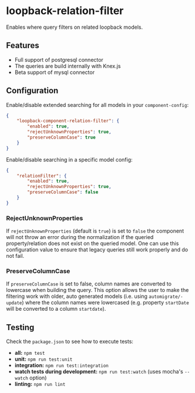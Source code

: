 # loopback-relation-filter
Enables where query filters on related loopback models.

## Features

* Full support of postgresql connector
* The queries are build internally with Knex.js
* Beta support of mysql connector

## Configuration

Enable/disable extended searching for all models in your `component-config`:

```Json
{
    "loopback-component-relation-filter": {
        "enabled": true,
        "rejectUnknownProperties": true,
        "preserveColumnCase": true
    }
}

```

Enable/disable searching in a specific model config:

```Json
{
    "relationFilter": {
        "enabled": true,
        "rejectUnknownProperties": true,
        "preserveColumnCase": false
    }
}
```

### RejectUnknownProperties

If `rejectUnknownProperties` (default is `true`) is set to `false` the component will not throw an error during the 
normalization if the queried property/relation does not exist on the queried model. 
One can use this configuration value to ensure that legacy queries still work properly and do not 
fail.

### PreserveColumnCase

If `preserveColumnCase` is set to false, column names are converted to lowercase when building the 
query. This option allows the user to make the filtering work with older, auto generated models 
(i.e. using `automigrate/-update`) where the column names were lowercased (e.g. property `startDate` 
will be converted to a column `startdate`). 


## Testing

Check the `package.json` to see how to execute tests:

  - **all:** `npm test`
  - **unit:** `npm run test:unit`
  - **integration:** `npm run test:integration`
  - **watch tests during development:** `npm run test:watch` (uses mocha's `--watch` option)
  - **linting:** `npm run lint`

